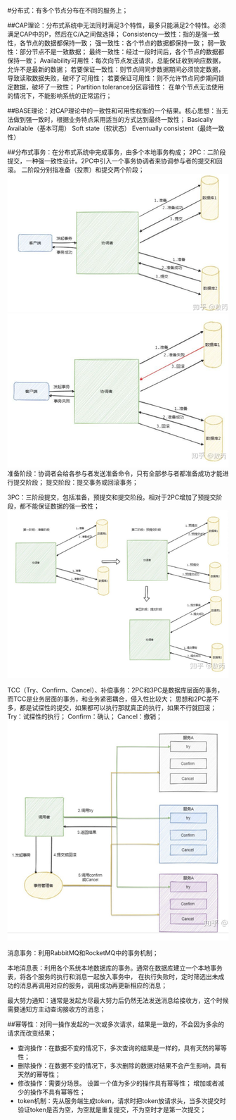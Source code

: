 #分布式：有多个节点分布在不同的服务上；

##CAP理论：分布式系统中无法同时满足3个特性，最多只能满足2个特性。必须满足CAP中的P，然后在C/A之间做选择；
Consistency一致性：指的是强一致性，各节点的数据都保持一致；
    强一致性：各个节点的数据都保持一致；
    弱一致性：部分节点不是一致数据；
    最终一致性：经过一段时间后，各个节点的数据都保持一致；
Availability可用性：每次向节点发送请求，总能保证收到响应数据，允许不是最新的数据；
    若要保证一致性：则节点间同步数据期间必须锁定数据，导致读取数据失败，破坏了可用性；
    若要保证可用性：则不允许节点同步期间锁定数据，破坏了一致性；
Partition tolerance分区容错性：
    在单个节点无法使用的情况下，不能影响系统的正常运行；

##BASE理论：对CAP理论中的一致性和可用性权衡的一个结果。核心思想：当无法做到强一致时，根据业务特点采用适当的方式达到最终一致性；
Basically Available（基本可用）
Soft state（软状态）
Eventually consistent（最终一致性）

##分布式事务：在分布式系统中完成事务，由多个本地事务构成；
2PC：二阶段提交，一种强一致性设计。2PC中引入一个事务协调者来协调参与者的提交和回滚。
二阶段分别指准备（投票）和提交两个阶段；
![img.png](img.png)
![img_1.png](img_1.png)
准备阶段：协调者会给各参与者发送准备命令，只有全部参与者都准备成功才能进行提交阶段；
提交阶段：提交事务或回滚事务；

3PC：三阶段提交，包括准备，预提交和提交阶段。相对于2PC增加了预提交阶段，都不能保证数据的强一致性；
![img_2.png](img_2.png)

TCC（Try、Confirm、Cancel）、补偿事务：2PC和3PC是数据库层面的事务，而TCC是业务层面的事务，和业务紧密耦合，侵入性比较大；
思想和2PC差不多，都是试探性的提交，如果都可以执行那就真正的执行，如果不行就回滚；
Try：试探性的执行；
Confirm：确认；
Cancel：撤销；
![img_3.png](img_3.png)

消息事务：利用RabbitMQ和RocketMQ中的事务机制；

本地消息表：利用各个系统本地数据库的事务。通常在数据库建立一个本地事务表，将各个服务的执行和消息一起放入事务中，
在执行失败时，定时筛选出未成功的消息再调用对应的服务，调用成功再更新相应的消息；

最大努力通知：通常是发起方尽最大努力后仍然无法发送消息给接收方，这个时候需要通知方主动查询接收方的消息；

##幂等性：对同一操作发起的一次或多次请求，结果是一致的，不会因为多余的请求而改变结果；
- 查询操作：在数据不变的情况下，多次查询的结果是一样的，具有天然的幂等性；
- 删除操作：在数据不变的情况下，多次删除的数据对结果不会产生影响，具有天然的幂等性；
- 修改操作：需要分场景。
    设置一个值为多少的操作具有幂等性；
    增加或者减少的操作不具有幂等性；
- token机制：先从服务端生成token，请求时把token放请求头，当多次提交时验证token是否为空，为空就是重复提交，不为空时才是第一次提交；  
